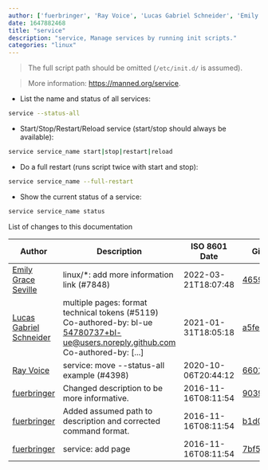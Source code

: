 ```yaml
---
author: ['fuerbringer', 'Ray Voice', 'Lucas Gabriel Schneider', 'Emily Grace Seville']
date: 1647882468
title: "service"
description: "service, Manage services by running init scripts."
categories: "linux"
---
```

> The full script path should be omitted (`/etc/init.d/` is assumed).

> More information: <https://manned.org/service>.

- List the name and status of all services:

```bash
service --status-all
```

- Start/Stop/Restart/Reload service (start/stop should always be available):

```bash
service service_name start|stop|restart|reload
```

- Do a full restart (runs script twice with start and stop):

```bash
service service_name --full-restart
```

- Show the current status of a service:

```bash
service service_name status
```
List of changes to this documentation


Author | Description | ISO 8601 Date | GitHub link
------|-----|-----|-----
[Emily Grace Seville](mailto:emilyseville7cf@gmail.com) | linux/*: add more information link (#7848) | 2022-03-21T18:07:48 | [4659bcb243ac](https://github.com/tldr-pages/tldr/commit/4659bcb243ac572c9e0c95117097801f1e62bda4)
[Lucas Gabriel Schneider](mailto:casdpa@gmail.com) | multiple pages: format technical tokens (#5119) Co-authored-by: bl-ue <54780737+bl-ue@users.noreply.github.com> Co-authored-by: [...] | 2021-01-31T18:05:18 | [a5fe31bc47ae](https://github.com/tldr-pages/tldr/commit/a5fe31bc47aece3efa5e66b52b3cf384f27d5d72)
[Ray Voice](mailto:33094591+Ray6464@users.noreply.github.com) | service: move --status-all example (#4398) | 2020-10-06T20:44:12 | [660159209892](https://github.com/tldr-pages/tldr/commit/66015920989207570d796ea3af0bd76b01a44bff)
[fuerbringer](mailto:severin@protonmail.ch) | Changed description to be more informative. | 2016-11-16T08:11:54 | [903936888ade](https://github.com/tldr-pages/tldr/commit/903936888ade619f418be32c034bbcf96c6b6f3f)
[fuerbringer](mailto:severin@protonmail.ch) | Added assumed path to description and corrected command format. | 2016-11-16T08:11:54 | [b1d02e0a6a89](https://github.com/tldr-pages/tldr/commit/b1d02e0a6a89c477f2e607b0a7791d9436137a9a)
[fuerbringer](mailto:severin@protonmail.ch) | service: add page | 2016-11-16T08:11:54 | [7bf5a9a5f337](https://github.com/tldr-pages/tldr/commit/7bf5a9a5f337b9bdd609e80023b926fbbd71ca74)

